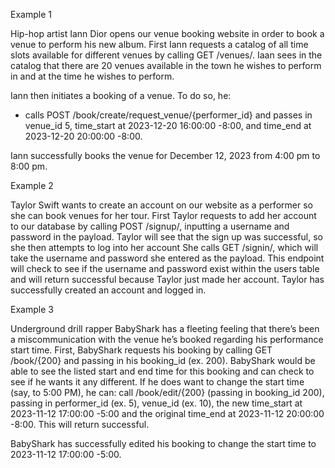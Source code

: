 Example 1

Hip-hop artist Iann Dior opens our venue booking website in order to book a venue to perform his new album.
First Iann requests a catalog of all time slots available for different venues by calling GET /venues/.
Iaan sees in the catalog that there are 20 venues available in the town he wishes to perform in and at the
time he wishes to perform.

Iann then initiates a booking of a venue. To do so, he:

- calls POST /book/create/request_venue/{performer_id} and passes in venue_id 5, time_start at 2023-12-20 16:00:00 -8:00,
  and time_end at 2023-12-20 20:00:00 -8:00.

Iann successfully books the venue for December 12, 2023 from 4:00 pm to 8:00 pm.

Example 2

Taylor Swift wants to create an account on our website as a performer so she can book venues for her tour.
First Taylor requests to add her account to our database by calling POST /signup/, inputting a username and password in the payload.
Taylor will see that the sign up was successful, so she then attempts to log into her account
She calls GET /signin/, which will take the username and password she entered as the payload.  This endpoint will check to see if the username and password exist within the users table and will return successful because Taylor just made her account.
Taylor has successfully created an account and logged in.

Example 3

Underground drill rapper BabyShark has a fleeting feeling that there’s been a miscommunication with the venue he’s booked regarding his performance start time. First, BabyShark requests his booking by calling GET /book/{200} and passing in his booking_id (ex. 200). BabyShark would be able to see the listed start and end time for this booking and can check to see if he wants it any different. If he does want to change the start time (say, to 5:00 PM), he can:
call /book/edit/{200} (passing in booking_id 200), passing in performer_id (ex. 5), venue_id (ex. 10), the new time_start at 2023-11-12 17:00:00 -5:00 and the original time_end at 2023-11-12 20:00:00 -8:00. This will return successful.

BabyShark has successfully edited his booking to change the start time to 2023-11-12 17:00:00 -5:00.
